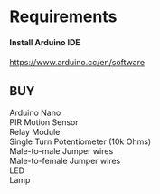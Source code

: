 
# Requirements

#### Install Arduino IDE
https://www.arduino.cc/en/software


## BUY
Arduino Nano </br>
PIR Motion Sensor </br>
Relay Module </br>
Single Turn Potentiometer (10k Ohms) </br>
Male-to-male Jumper wires </br>
Male-to-female Jumper wires </br>
LED </br>
Lamp </br>
